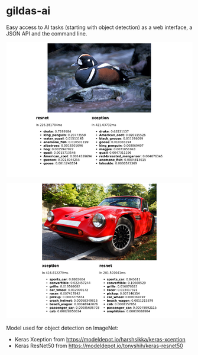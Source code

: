 # gildas-ai

Easy access to AI tasks (starting with object detection) as a web
interface, a JSON API and the command line.

![drake](drake.png)

![sport car](sportcar.png)

Model used for object detection on ImageNet:

- Keras Xception from https://modeldepot.io/harshsikka/keras-xception
- Keras ResNet50 from https://modeldepot.io/tonyshih/keras-resnet50
